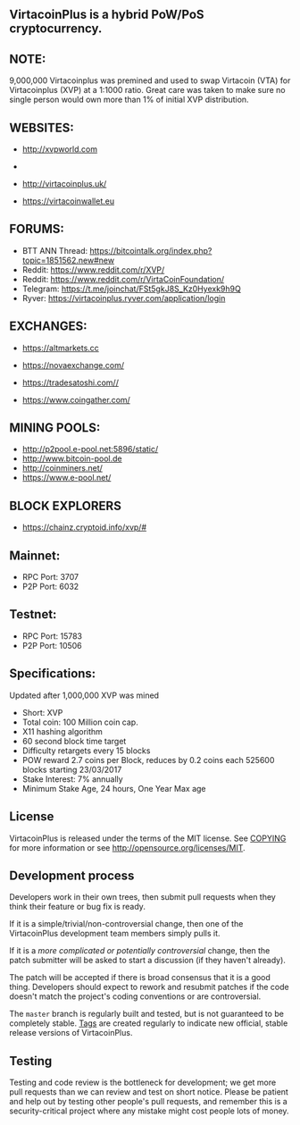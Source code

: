 VirtacoinPlus is a hybrid PoW/PoS cryptocurrency.
---------------------------------------------

NOTE:
------

9,000,000 Virtacoinplus was premined and used to swap Virtacoin (VTA) for Virtacoinplus (XVP) at a 1:1000 ratio. Great care was taken to make sure no single person would own more than 1% of initial XVP distribution. 

<b>WEBSITES:</b>
---------
- http://xvpworld.com
-
- http://virtacoinplus.uk/
 
- https://virtacoinwallet.eu
 

<b>FORUMS:</b>
-------
- BTT ANN Thread: https://bitcointalk.org/index.php?topic=1851562.new#new
- Reddit: https://www.reddit.com/r/XVP/
- Reddit: https://www.reddit.com/r/VirtaCoinFoundation/
- Telegram: https://t.me/joinchat/FSt5gkJ8S_Kz0Hyexk9h9Q
- Ryver: https://virtacoinplus.ryver.com/application/login

<b>EXCHANGES:</b>
----------
- https://altmarkets.cc
- https://novaexchange.com/

- https://tradesatoshi.com//
- https://www.coingather.com/

<b>MINING POOLS:</b>
-------------
- http://p2pool.e-pool.net:5896/static/
- http://www.bitcoin-pool.de
- http://coinminers.net/
- https://www.e-pool.net/

<b>BLOCK EXPLORERS</b>
--------------
- https://chainz.cryptoid.info/xvp/#



Mainnet:
---------

- RPC Port: 3707
- P2P Port: 6032

Testnet:
---------

- RPC Port: 15783
- P2P Port: 10506

Specifications:
---------------

Updated after 1,000,000 XVP was mined
- Short: XVP
- Total coin: 100 Million coin cap.
- X11 hashing algorithm
- 60 second block time target 
- Difficulty retargets every 15 blocks
- POW reward 2.7 coins per Block, reduces by 0.2 coins each 525600 blocks starting 23/03/2017
- Stake Interest: 7% annually
- Minimum Stake Age, 24 hours, One Year Max age

License
-------

VirtacoinPlus is released under the terms of the MIT license. See [COPYING](COPYING) for more
information or see http://opensource.org/licenses/MIT.

Development process
-------------------

Developers work in their own trees, then submit pull requests when they think
their feature or bug fix is ready.

If it is a simple/trivial/non-controversial change, then one of the VirtacoinPlus
development team members simply pulls it.

If it is a *more complicated or potentially controversial* change, then the patch
submitter will be asked to start a discussion (if they haven't already).

The patch will be accepted if there is broad consensus that it is a good thing.
Developers should expect to rework and resubmit patches if the code doesn't
match the project's coding conventions or are controversial.

The `master` branch is regularly built and tested, but is not guaranteed to be
completely stable. [Tags](https://github.com/VirtacoinPlus/VirtacoinPlus/tags) are created
regularly to indicate new official, stable release versions of VirtacoinPlus.

Testing
-------

Testing and code review is the bottleneck for development; we get more pull
requests than we can review and test on short notice. Please be patient and help out by testing
other people's pull requests, and remember this is a security-critical project where any mistake might cost people
lots of money.

